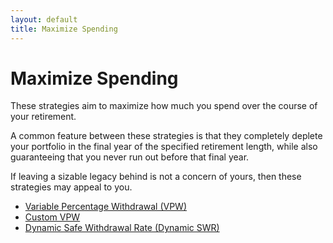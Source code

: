 ```yaml
---
layout: default
title: Maximize Spending
---
```


# Maximize Spending

These strategies aim to maximize how much you spend over the course of your
retirement.

A common feature between these strategies is that they completely deplete your
portfolio in the final year of the specified retirement length, while also
guaranteeing that you never run out before that final year.

If leaving a sizable legacy behind is not a concern of yours, then these
strategies may appeal to you.

- [Variable Percentage Withdrawal (VPW)](../vpw)
- [Custom VPW](../custom-vpw)
- [Dynamic Safe Withdrawal Rate (Dynamic SWR)](../dynamic-swr)
